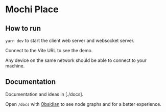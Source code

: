# Mochi Place

## How to run

`yarn dev` to start the client web server and websocket server.

Connect to the Vite URL to see the demo.

Any device on the same network should be able to connect to your machine.

## Documentation

Documentation and ideas in [./docs].

Open `/docs` with [Obsidian](https://obsidian.md/) to see node graphs and for a better experience.